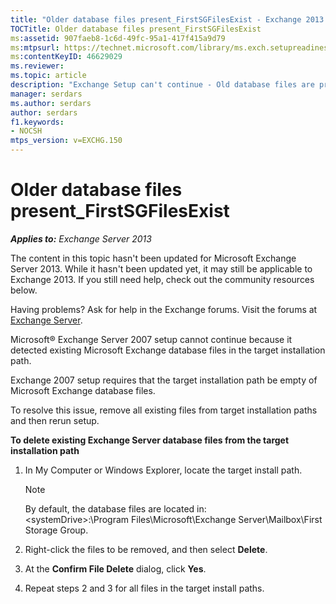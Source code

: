 ```yaml
---
title: "Older database files present_FirstSGFilesExist - Exchange 2013 Help"
TOCTitle: Older database files present_FirstSGFilesExist
ms:assetid: 907faeb8-1c6d-49fc-95a1-417f415a9d79
ms:mtpsurl: https://technet.microsoft.com/library/ms.exch.setupreadiness.firstsgfilesexist(v=EXCHG.150)
ms:contentKeyID: 46629029
ms.reviewer: 
ms.topic: article
description: "Exchange Setup can't continue - Old database files are present"
manager: serdars
ms.author: serdars
author: serdars
f1.keywords:
- NOCSH
mtps_version: v=EXCHG.150
---
```


# Older database files present\_FirstSGFilesExist

_**Applies to:** Exchange Server 2013_

The content in this topic hasn't been updated for Microsoft Exchange Server 2013. While it hasn't been updated yet, it may still be applicable to Exchange 2013. If you still need help, check out the community resources below.

Having problems? Ask for help in the Exchange forums. Visit the forums at [Exchange Server](https://social.technet.microsoft.com/forums/office/home?category=exchangeserver).

Microsoft® Exchange Server 2007 setup cannot continue because it detected existing Microsoft Exchange database files in the target installation path.

Exchange 2007 setup requires that the target installation path be empty of Microsoft Exchange database files.

To resolve this issue, remove all existing files from target installation paths and then rerun setup.

**To delete existing Exchange Server database files from the target installation path**

1. In My Computer or Windows Explorer, locate the target install path.

    > [!NOTE]
    > By default, the database files are located in:<BR>&lt;systemDrive&gt;:\Program Files\Microsoft\Exchange Server\Mailbox\First Storage Group.

2. Right-click the files to be removed, and then select **Delete**.

3. At the **Confirm File Delete** dialog, click **Yes**.

4. Repeat steps 2 and 3 for all files in the target install paths.
